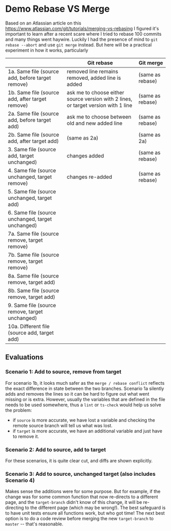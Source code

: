 # Demo Rebase VS Merge
Based on an Atlassian article on this https://www.atlassian.com/git/tutorials/merging-vs-rebasing I figured it's important to learn after a recent scare where I tried to rebase 100 commits and many things went haywire. Luckily I had the presence of mind to `git rebase --abort` and use `git merge` instead. But here will be a practical experiment in how it works, particularly

|                                                   |   Git rebase  |   Git merge  |
|---------------------------------------------------|---------------|--------------|
|   1a. Same file (source add, before target remove)| removed line remains removed, added line is added | (same as rebase) |
|   1b. Same file (source add, after target remove) | ask me to choose either source version with 2 lines, or target version with 1 line | (same as rebase) |
|   2a. Same file (source add, before target add)   | ask me to choose between old and new added line | (same as rebase) |
|   2b. Same file (source add, after target add)    | (same as 2a) | (same as 2a) |
|   3. Same file (source add, target unchanged)    | changes added | (same as rebase) |
|   4. Same file (source unchanged, target remove) | changes re-added | (same as rebase) |
|   5. Same file (source unchanged, target add)    |               |              |
|   6. Same file (source unchanged, target unchanged)|               |              |
|   7a. Same file (source remove, target remove)      |               |              |
|   7b. Same file (source remove, target remove)      |               |              |
|   8a. Same file (source remove, target add)         |               |              |
|   8b. Same file (source remove, target add)         |               |              |
|   9. Same file (source remove, target unchanged)   |               |              |
|   10a. Different file (source add, target add)      |               |              |

## Evaluations
### Scenario 1: Add to source, remove from target
For scenario 1b, it looks much safer as the `merge / rebase conflict` reflects the exact difference in state between the two branches. Scenario 1a silently adds and removes the lines so it can be hard to figure out what went missing or is extra. However, usually the variables that are defined in the file needs to be used somewhere, thus a `lint` or `ts-check` would help us solve the problem:
- if `source` is more accurate, we have lost a variable and checking the remote source branch will tell us what was lost.
- if `target` is more accurate, we have an additional variable and just have to remove it.


### Scenario 2: Add to source, add to target
For these scenarios, it is quite clear cut, and diffs are shown explicitly.

### Scenario 3: Add to source, unchanged target (also includes Scenario 4)
Makes sense the additions were for some purpose. But for example, if the change was for some common function that now re-directs to a different page, and the `target-branch` didn't know of this change, it will be re-directing to the different page (which may be wrong!). The best safeguard is to have unit tests ensure all functions work, but who got time! The next best option is to do a code review before merging the new `target-branch` to `master` -- that's reasonable.
